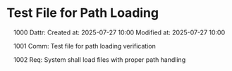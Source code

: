 # Test File for Path Loading

&nbsp;&nbsp;&nbsp;&nbsp;1000 Dattr: Created at: 2025-07-27 10:00 Modified at: 2025-07-27 10:00

&nbsp;&nbsp;&nbsp;&nbsp;1001 Comm: Test file for path loading verification

&nbsp;&nbsp;&nbsp;&nbsp;1002 Req: System shall load files with proper path handling
